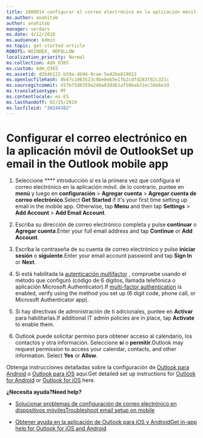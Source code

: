 ```yaml
---
title: 1800014 configurar el correo electrónico en la aplicación móvil de Outlook
ms.author: anahitab
author: anahitab
manager: serdars
ms.date: 4/12/2018
ms.audience: Admin
ms.topic: get-started-article
ROBOTS: NOINDEX, NOFOLLOW
localization_priority: Normal
ms.collection: Adm_O365
ms.custom: Adm_O365
ms.assetid: d2b46122-b59a-4b94-9cae-5e42be819022
ms.openlocfilehash: 8b47c1963523c9be8eb5e1fb2cdfd283f82c321c
ms.sourcegitcommit: d1fb75d8359a248a03ddb1af50bab31ec3de6e2d
ms.translationtype: MT
ms.contentlocale: es-ES
ms.lasthandoff: 02/25/2019
ms.locfileid: "30244382"
---
```

# <a name="set-up-email-in-the-outlook-mobile-app"></a><span data-ttu-id="04908-102">Configurar el correo electrónico en la aplicación móvil de Outlook</span><span class="sxs-lookup"><span data-stu-id="04908-102">Set up email in the Outlook mobile app</span></span>

1. <span data-ttu-id="04908-p101">Seleccione \*\*\*\* introducción si es la primera vez que configura el correo electrónico en la aplicación móvil. de lo contrario, puntee en **menú** y luego en **configuración** \> **Agregar cuenta** \> **Agregar cuenta de correo electrónico**.</span><span class="sxs-lookup"><span data-stu-id="04908-p101">Select **Get Started** if it's your first time setting up email in the mobile app. Otherwise, tap **Menu** and then tap **Settings** \> **Add Account** \> **Add Email Account**.</span></span> 
    
2. <span data-ttu-id="04908-105">Escriba su dirección de correo electrónico completa y pulse **continuar** o **Agregar cuenta**.</span><span class="sxs-lookup"><span data-stu-id="04908-105">Enter your full email address and tap **Continue** or **Add Account**.</span></span>
    
3. <span data-ttu-id="04908-106">Escriba la contraseña de su cuenta de correo electrónico y pulse **iniciar sesión** o **siguiente**.</span><span class="sxs-lookup"><span data-stu-id="04908-106">Enter your email account password and tap **Sign In** or **Next**.</span></span> 
    
4. <span data-ttu-id="04908-107">Si está habilitada la [autenticación multifactor](https://support.office.com/article/8f0454b2-f51a-4d9c-bcde-2c48e41621c6.aspx) , compruebe usando el método que configuró (código de 6 dígitos, llamada telefónica o aplicación Microsoft Authenticator).</span><span class="sxs-lookup"><span data-stu-id="04908-107">If [multi-factor authentication](https://support.office.com/article/8f0454b2-f51a-4d9c-bcde-2c48e41621c6.aspx) is enabled, verify using the method you set up (6 digit code, phone call, or Microsoft Authenticator app).</span></span> 
    
5. <span data-ttu-id="04908-108">Si hay directivas de administración de ti adicionales, puntee en **Activar** para habilitarlas.</span><span class="sxs-lookup"><span data-stu-id="04908-108">If additional IT admin policies are in place, tap **Activate** to enable them.</span></span> 
    
6. <span data-ttu-id="04908-p102">Outlook puede solicitar permiso para obtener acceso al calendario, los contactos y otra información. Seleccione **sí** o **permitir**.</span><span class="sxs-lookup"><span data-stu-id="04908-p102">Outlook may request permission to access your calendar, contacts, and other information. Select **Yes** or **Allow**.</span></span> 
    
<span data-ttu-id="04908-111">Obtenga instrucciones detalladas sobre la configuración de [Outlook para Android](https://support.office.com/article/886db551-8dfa-4fd5-b835-f8e532091872.aspx) o [Outlook para iOS](https://support.office.com/article/b2de2161-cc1d-49ef-9ef9-81acd1c8e234.aspx) aquí.</span><span class="sxs-lookup"><span data-stu-id="04908-111">Get detailed set up instructions for [Outlook for Android](https://support.office.com/article/886db551-8dfa-4fd5-b835-f8e532091872.aspx) or [Outlook for iOS](https://support.office.com/article/b2de2161-cc1d-49ef-9ef9-81acd1c8e234.aspx) here.</span></span> 
  
 <span data-ttu-id="04908-112">**¿Necesita ayuda?**</span><span class="sxs-lookup"><span data-stu-id="04908-112">**Need help?**</span></span>
  
- [<span data-ttu-id="04908-113">Solucionar problemas de configuración de correo electrónico en dispositivos móviles</span><span class="sxs-lookup"><span data-stu-id="04908-113">Troubleshoot email setup on mobile</span></span>](https://support.office.com/article/a264ef01-9c88-48fb-9285-7017e4f31f02.aspx)
    
- [<span data-ttu-id="04908-114">Obtener ayuda en la aplicación de Outlook para iOS y Android</span><span class="sxs-lookup"><span data-stu-id="04908-114">Get in-app help for Outlook for iOS and Android</span></span>](https://support.office.com/article/218a22d1-9fa5-4889-b689-de1c63493243.aspx#ID0EAABAAA=Contact_Support)
    

